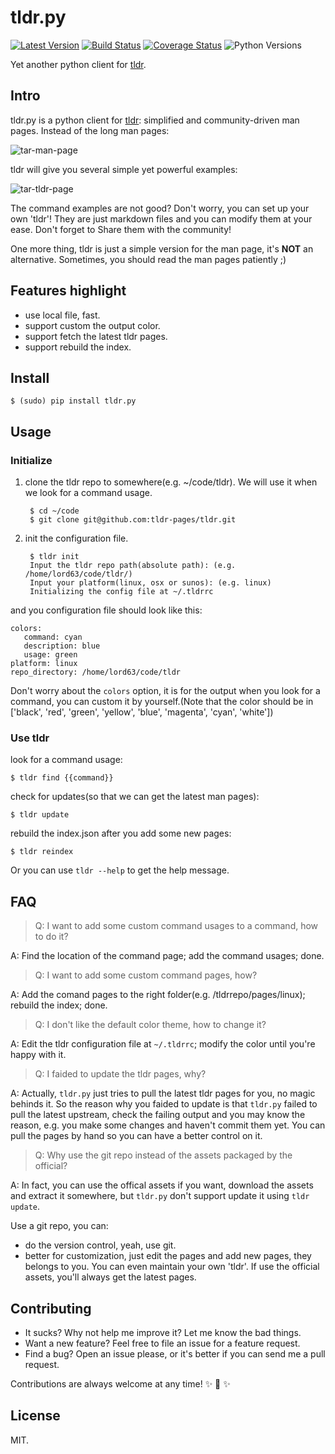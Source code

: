 # tldr.py

[![Latest Version][1]][2]
[![Build Status][3]][4]
[![Coverage Status][5]][6]
![Python Versions][7]


Yet another python client for [tldr][].


## Intro

tldr.py is a python client for [tldr][]: simplified and community-driven man pages.
Instead of the long man pages:

![tar-man-page][]

 tldr will give you several simple yet powerful examples:

![tar-tldr-page][]

The command examples are not good? Don't worry, you can set up your own 'tldr'!
They are just markdown files and you can modify them at your ease. Don't forget to
Share them with the community!

One more thing, tldr is just a simple version for the man page, it's **NOT** an
alternative. Sometimes, you should read the man pages patiently ;)


## Features highlight

* use local file, fast.
* support custom the output color.
* support fetch the latest tldr pages.
* support rebuild the index.


## Install

    $ (sudo) pip install tldr.py


## Usage

### Initialize

1. clone the tldr repo to somewhere(e.g. ~/code/tldr). We will use it when we look for a
command usage.

        $ cd ~/code
        $ git clone git@github.com:tldr-pages/tldr.git

2. init the configuration file.

        $ tldr init
        Input the tldr repo path(absolute path): (e.g. /home/lord63/code/tldr/)
        Input your platform(linux, osx or sunos): (e.g. linux)
        Initializing the config file at ~/.tldrrc

and you configuration file should look like this:

    colors:
       command: cyan
       description: blue
       usage: green
    platform: linux
    repo_directory: /home/lord63/code/tldr

Don't worry about the `colors` option, it is for the output when you look for a command,
you can custom it by yourself.(Note that the color should be in ['black', 'red', 'green',
'yellow', 'blue', 'magenta', 'cyan', 'white'])

### Use tldr

look for a command usage:

    $ tldr find {{command}}

check for updates(so that we can get the latest man pages):

    $ tldr update

rebuild the index.json after you add some new pages:

    $ tldr reindex

Or you can use `tldr --help` to get the help message.


## FAQ

> Q: I want to add some custom command usages to a command, how to do it?

A: Find the location of the command page; add the command usages; done.

> Q: I want to add some custom command pages, how?

A: Add the comand pages to the right folder(e.g. /tldrrepo/pages/linux); rebuild the index; done.

> Q: I don't like the default color theme, how to change it?

A: Edit the tldr configuration file at `~/.tldrrc`; modify the color until you're happy with it.

> Q: I faided to update the tldr pages, why?

A: Actually, `tldr.py` just tries to pull the latest tldr pages for you, no magic behinds it. So the
reason why you faided to update is that `tldr.py` failed to pull the latest upstream, check the failing
output and you may know the reason, e.g. you make some changes and haven't commit them yet. You can
pull the pages by hand so you can have a better control on it.

> Q: Why use the git repo instead of the assets packaged by the official?

A: In fact, you can use the offical assets if you want, download the assets and extract it somewhere,
but `tldr.py` don't support update it using `tldr update`.

Use a git repo, you can:

* do the version control, yeah, use git.
* better for customization, just edit the pages and add new pages, they belongs to you. You can
  even maintain your own 'tldr'. If use the official assets, you'll always get the latest pages.


## Contributing

* It sucks? Why not help me improve it? Let me know the bad things.
* Want a new feature? Feel free to file an issue for a feature request.
* Find a bug? Open an issue please, or it's better if you can send me a pull request.

Contributions are always welcome at any time! :sparkles: :cake: :sparkles:


## License

MIT.

[1]: http://img.shields.io/pypi/v/tldr.py.svg
[2]: https://pypi.python.org/pypi/tldr.py
[3]: https://travis-ci.org/lord63/tldr.py.svg
[4]: https://travis-ci.org/lord63/tldr.py
[5]: https://codecov.io/github/lord63/tldr.py/coverage.svg?branch=master
[6]: https://codecov.io/github/lord63/tldr.py?branch=master
[7]: https://img.shields.io/pypi/pyversions/tldr.py.svg
[tldr]: https://github.com/tldr-pages/tldr
[tar-man-page]: https://cloud.githubusercontent.com/assets/5268051/10731428/5b5fd2fc-7c30-11e5-8cb1-4a3a24218ede.jpeg
[tar-tldr-page]: https://cloud.githubusercontent.com/assets/5268051/10731475/95df13fc-7c30-11e5-97d8-8090b6146208.jpeg
